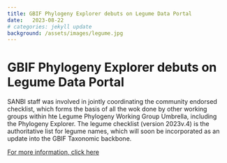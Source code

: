 ```yaml
---
title: GBIF Phylogeny Explorer debuts on Legume Data Portal
date:   2023-08-22
# categories: jekyll update
background: /assets/images/legume.jpg
---
```


# GBIF Phylogeny Explorer debuts on Legume Data Portal

SANBI staff was involved in jointly coordinating the community endorsed checklist, which forms the basis of all the wok done by other working groups within hte Legume Phylogeny Working Group Umbrella, including the Phylogeny Explorer.
The legume checklist (version 2023v.4) is the authoritative list for legume names, which will soon be incorporated as an update into the GBIF Taxonomic backbone.

[For more information, click here](https://www.gbif.org/news/6nt63x4czzdfGJ8EpoWVtg/gbif-phylogeny-explorer-debuts-on-legume-data-portal)

